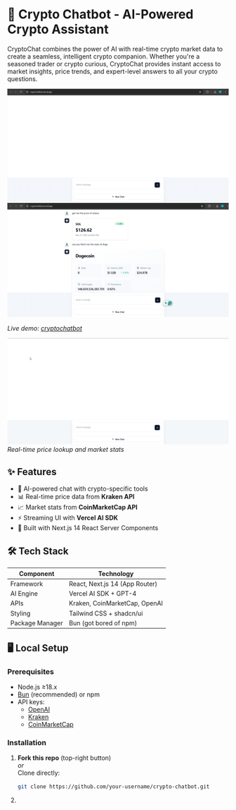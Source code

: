 # 🚀 Crypto Chatbot - AI-Powered Crypto Assistant

CryptoChat combines the power of AI with real-time crypto market data to create a seamless, intelligent crypto companion. Whether you're a seasoned trader or crypto curious, CryptoChat provides instant access to market insights, price trends, and expert-level answers to all your crypto questions.

![Screenshot](images/screenshot1.png)  
![Screenshot](images/screenshot2.png)

_Live demo: [cryptochatbot](https://cryptochatbot.vercel.app)_

![Demo GIF](gifs/walkthrough_cryptochatbot.gif)  
_Real-time price lookup and market stats_

## ✨ Features

- 💬 AI-powered chat with crypto-specific tools
- 📊 Real-time price data from **Kraken API**
- 📈 Market stats from **CoinMarketCap API**
- ⚡ Streaming UI with **Vercel AI SDK**
- 🦾 Built with Next.js 14 React Server Components

## 🛠 Tech Stack

| Component       | Technology                     |
| --------------- | ------------------------------ |
| Framework       | React, Next.js 14 (App Router) |
| AI Engine       | Vercel AI SDK + GPT-4          |
| APIs            | Kraken, CoinMarketCap, OpenAI  |
| Styling         | Tailwind CSS + shadcn/ui       |
| Package Manager | Bun (got bored of npm)         |

## 🖥 Local Setup

### Prerequisites

- Node.js ≥18.x
- [Bun](https://bun.sh/) (recommended) or npm
- API keys:
  - [OpenAI](https://platform.openai.com/api-keys)
  - [Kraken](https://www.kraken.com/features/api)
  - [CoinMarketCap](https://pro.coinmarketcap.com/)

### Installation

1. **Fork this repo** (top-right button)  
   _or_  
   Clone directly:
   ```bash
   git clone https://github.com/your-username/crypto-chatbot.git
   ```

2)
